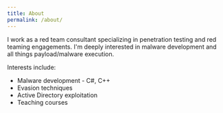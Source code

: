```yaml
---
title: About
permalink: /about/
---
```


I work as a red team consultant specializing in penetration testing and red teaming engagements. I'm deeply interested in malware development and all things payload/malware execution. <br>

Interests include:
- Malware development - C#, C++
- Evasion techniques
- Active Directory exploitation
- Teaching courses
